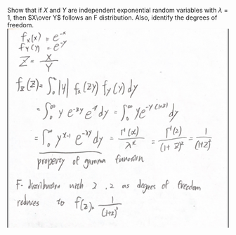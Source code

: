 Show that if $X$ and $Y$ are independent exponential random variables with $\lambda$ = 1,
then $X\over Y$ follows an F distribution. Also, identify the degrees of freedom.
![image](09_Frank/Q6.8.png)
